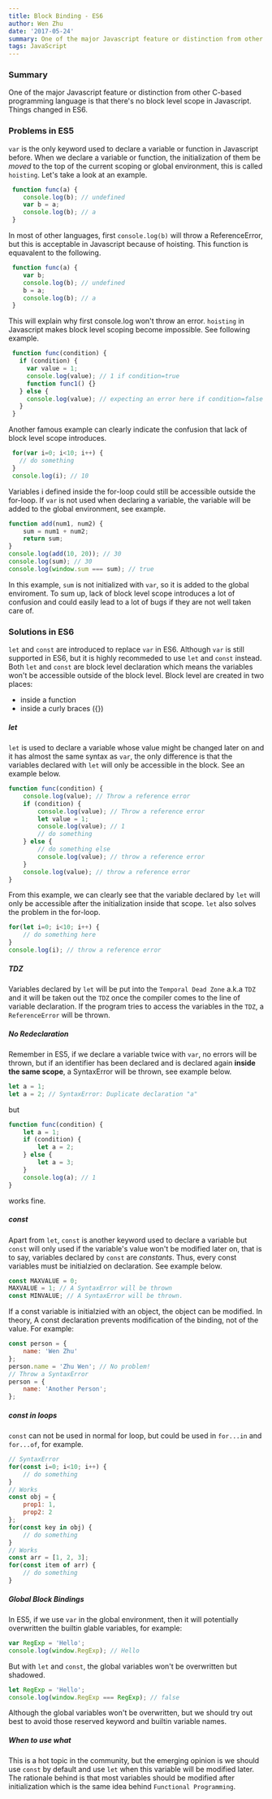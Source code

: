 ```yaml
---
title: Block Binding - ES6
author: Wen Zhu
date: '2017-05-24'
summary: One of the major Javascript feature or distinction from other C-based programming language is that there's no block level scope in Javascript. Things changed in ES6.
tags: JavaScript
---
```


### Summary
One of the major Javascript feature or distinction from other C-based programming language is that there's no block level scope in Javascript. Things changed in ES6.

### Problems in ES5
`var` is the only keyword used to declare a variable or function in Javascript before. When we declare a variable or function, the initialization of them be *moved* to the top of the current scoping or global environment, this is called `hoisting`. Let's take a look at an example.
```javascript
 function func(a) {
    console.log(b); // undefined
    var b = a;
    console.log(b); // a
 }
```
In most of other languages, first `console.log(b)` will throw a ReferenceError, but this is acceptable in Javascript because of hoisting. This function is equavalent to the following.
```javascript
 function func(a) {
    var b;
    console.log(b); // undefined
    b = a;
    console.log(b); // a
 }
```
This will explain why first console.log won't throw an error. `hoisting` in Javascript makes block level scoping become impossible. See following example.
```javascript
 function func(condition) {
   if (condition) {
     var value = 1;
     console.log(value); // 1 if condition=true
     function func1() {}
   } else {
     console.log(value); // expecting an error here if condition=false
   }
 }
```
Another famous example can clearly indicate the confusion that lack of block level scope introduces.
```javascript
 for(var i=0; i<10; i++) {
   // do something
 }
 console.log(i); // 10
```
Variables i defined inside the for-loop could still be accessible outside the for-loop.
If `var` is not used when declaring a variable, the variable will be added to the global environment, see example.
```javascript
function add(num1, num2) {
    sum = num1 + num2;
    return sum;
}
console.log(add(10, 20)); // 30
console.log(sum); // 30
console.log(window.sum === sum); // true
```
In this example, `sum` is not initialized with `var`, so it is added to the global enviroment.
To sum up, lack of block level scope introduces a lot of confusion and could easily lead to a lot of bugs if they are not well taken care of.

### Solutions in ES6
`let` and `const` are introduced to replace `var` in ES6. Although `var` is still supported in ES6, but it is highly recommeded to use `let` and `const` instead.
Both `let` and `const` are block level declaration which means the variables won't be accessible outside of the block level. Block level are created in two places:
- inside a function
- inside a curly braces ({})

##### let
`let` is used to declare a variable whose value might be changed later on and it has almost the same syntax as `var`, the only difference is that the variables declared with `let` will only be accessible in the block. See an example below.
```javascript
function func(condition) {
    console.log(value); // Throw a reference error
    if (condition) {
        console.log(value); // Throw a reference error
        let value = 1;
        console.log(value); // 1
        // do something
    } else {
        // do something else
        console.log(value); // throw a reference error
    }
    console.log(value); // throw a reference error
}
```
From this example, we can clearly see that the variable declared by `let` will only be accessible after the initialization inside that scope.
`let` also solves the problem in the for-loop.
```javascript
for(let i=0; i<10; i++) {
    // do something here
}
console.log(i); // throw a reference error
```

##### TDZ
Variables declared by `let` will be put into the `Temporal Dead Zone` a.k.a `TDZ` and it will be taken out the `TDZ` once the compiler comes to the line of variable declaration. If the program tries to access the variables in the `TDZ`, a `ReferenceError` will be thrown.

##### No Redeclaration
Remember in ES5, if we declare a variable twice with `var`, no errors will be thrown, but if an identifier has been declared and is declared again **inside the same scope**, a SyntaxError will be thrown, see example below.
```javascript
let a = 1;
let a = 2; // SyntaxError: Duplicate declaration "a"
```
but
```javascript
function func(condition) {
    let a = 1;
    if (condition) {
        let a = 2;
    } else {
        let a = 3;
    }
    console.log(a); // 1
}
```
works fine.

##### const
Apart from `let`, `const` is another keyword used to declare a variable but `const` will only used if the variable's value won't be modified later on, that is to say, variables declared by `const` are *constants*. Thus, every const variables must be initialzied on declaration. See example below.
```javascript
const MAXVALUE = 0;
MAXVALUE = 1; // A SyntaxError will be thrown
const MINVALUE; // A SyntaxError will be thrown.
```
If a const variable is initialzied with an object, the object can be modified. In theory, A const declaration prevents modification of the binding, not of the value. For example:
```javascript
const person = {
    name: 'Wen Zhu'
};
person.name = 'Zhu Wen'; // No problem!
// Throw a SyntaxError
person = {
    name: 'Another Person';
};
```
##### const in loops
`const` can not be used in normal for loop, but could be used in `for...in` and `for...of`, for example.
```javascript
// SyntaxError
for(const i=0; i<10; i++) {
    // do something
}
// Works
const obj = {
    prop1: 1,
    prop2: 2
};
for(const key in obj) {
    // do something
}
// Works
const arr = [1, 2, 3];
for(const item of arr) {
    // do something
}
```

##### Global Block Bindings
In ES5, if we use `var` in the global environment, then it will potentially overwritten the builtin glable variables, for example:
```javascript
var RegExp = 'Hello';
console.log(window.RegExp); // Hello
```
But with `let` and `const`, the global variables won't be overwritten but shadowed.
```javascript
let RegExp = 'Hello';
console.log(window.RegExp === RegExp); // false
```
Although the global variables won't be overwritten, but we should try out best to avoid those reserved keyword and builtin variable names.

##### When to use what
This is a hot topic in the community, but the emerging opinion is we should use `const` by default and use `let` when this variable will be modified later. The rationale behind is that most variables should be modified after initialization which is the same idea behind `Functional Programming`.
